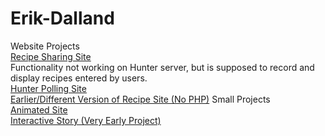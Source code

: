 # Erik-Dalland
Website Projects
<br>
[Recipe Sharing Site](https://fmundergrad.hunter.cuny.edu/~dallande/WebDev2/WebsiteFiles/MidtermProject/index.html)
<br>
Functionality not working on Hunter server, but is supposed to record and display recipes entered by users.
<br>
[Hunter Polling Site](https://swiss1.hunter.cuny.edu/students/dev6/FinalProject/pollSite.html)
<br>
[Earlier/Different Version of Recipe Site (No PHP)](https://fmundergrad.hunter.cuny.edu/~dallande/medp285/Cooking%20Site/Index.html)
Small Projects
<br>
[Animated Site](https://fmundergrad.hunter.cuny.edu/~dallande/WebDev2/WebsiteFiles/AnimationAssignment/index.html)
<br>
[Interactive Story (Very Early Project)](https://fmundergrad.hunter.cuny.edu/~dallande/WebDev2/WebsiteFiles/school%20site/interactivestory.html)
